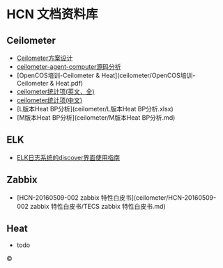 # HCN 文档资料库


## Ceilometer

  * [Ceilometer方案设计](ceilometer/Ceilometer方案设计.pdf)
  * [ceilometer-agent-computer源码分析](ceilometer/ceilometer-agent-computer.md)
  * [OpenCOS培训-Ceilometer & Heat](ceilometer/OpenCOS培训-Ceilometer & Heat.pdf)
  * [ceilometer统计项(英文、全)](ceilometer/OpenCOS性能指标.pdf)
  * [ceilometer统计项(中文)](ceilometer/性能数据模型-0427.htm)
  * [L版本Heat BP分析](ceilometer/L版本Heat BP分析.xlsx)
  * [M版本Heat BP分析](ceilometer/M版本Heat BP分析.md)


## ELK

  * [ELK日志系统的discover界面使用指南](ELK/ELK日志系统的discover界面使用指南/ELK日志系统的discover界面使用指南.md)


## Zabbix

  * [HCN-20160509-002 zabbix 特性白皮书](ceilometer/HCN-20160509-002 zabbix 特性白皮书/TECS zabbix 特性白皮书.md)


## Heat

  * todo



&copy;